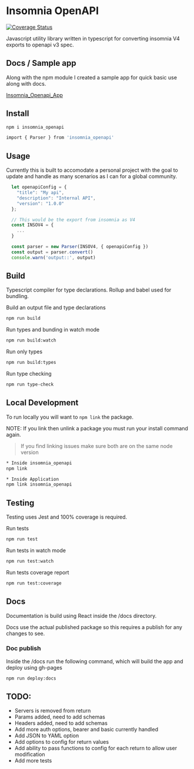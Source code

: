 # Insomnia OpenAPI
[![Coverage Status](https://coveralls.io/repos/github/xjdesigns/insomnia_openapi/badge.svg?branch=master)](https://coveralls.io/github/xjdesigns/insomnia_openapi?branch=master)

Javascript utility library written in typescript for converting insomnia V4 exports to openapi v3 spec.

## Docs / Sample app
Along with the npm module I created a sample app for quick basic use along with docs.

[Insomnia_Openapi_App](https://xjdesigns.github.io/insomnia_openapi/)

## Install
```bash
npm i insomnia_openapi
```

```bash
import { Parser } from 'insomnia_openapi'
```

## Usage

Currently this is built to accomodate a personal project with the goal to update
and handle as many scenarios as I can for a global community.

```javascript
  let openapiConfig = {
    "title": "My api",
    "description": "Internal API",
    "version": "1.0.0"
  };

  // This would be the export from insomnia as V4
  const INSOV4 = {
    ...
  }

  const parser = new Parser(INSOV4, { openapiConfig })
  const output = parser.convert()
  console.warn('output::', output)
```

## Build
Typescript compiler for type declarations. Rollup and babel used for bundling.

Build an output file and type declarations
```bash
npm run build
```

Run types and bunding in watch mode
```bash
npm run build:watch
```

Run only types
```bash
npm run build:types
```

Run type checking
```bash
npm run type-check
```

## Local Development
To run locally you will want to `npm link` the package.

NOTE: If you link then unlink a package you must run your install command again.

> If you find linking issues make sure both are on the same node version

```bash
* Inside insomnia_openapi
npm link
```

```bash
* Inside Application
npm link insomnia_openapi
```

## Testing
Testing uses Jest and 100% coverage is required.

Run tests
```bash
npm run test
```

Run tests in watch mode
```bash
npm run test:watch
```

Run tests coverage report
```bash
npm run test:coverage
```

## Docs
Documentation is build using React inside the /docs directory.

Docs use the actual published package so this requires a publish for any changes to see.

### Doc publish
Inside the /docs run the following command, which will build the app and deploy using gh-pages

```bash
npm run deploy:docs
```

## TODO:
- Servers is removed from return
- Params added, need to add schemas
- Headers added, need to add schemas
- Add more auth options, bearer and basic currently handled
- Add JSON to YAML option
- Add options to config for return values
- Add ability to pass functions to config for each return to allow user modification
- Add more tests
